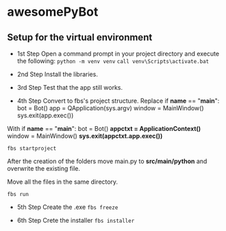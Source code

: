 # awesomePyBot

## Setup for the virtual environment

* 1st Step
Open a command prompt in your project directory and execute the following:
`python -m venv venv`
`call venv\Scripts\activate.bat`

* 2nd Step
Install the libraries.

* 3rd Step
Test that the app still works.

* 4th Step
Convert to fbs's project structure.
Replace
if __name__ == "__main__":
    bot = Bot()
    app = QApplication(sys.argv)
    window = MainWindow()
    sys.exit(app.exec())

With
if __name__ == "__main__":
    bot = Bot()
    **appctxt = ApplicationContext()**
    window = MainWindow()
    **sys.exit(appctxt.app.exec())**

`fbs startproject`

After the creation of the folders move main.py to **src/main/python** and overwrite the existing file.

Move all the files in the same directory.

`fbs run`

* 5th Step
Create the .exe
`fbs freeze`

* 6th Step
Crete the installer
`fbs installer`